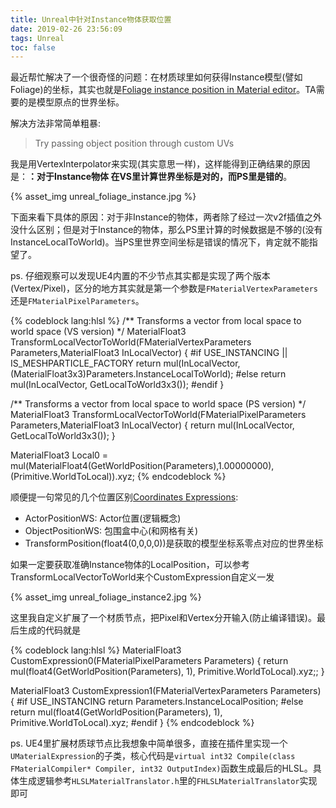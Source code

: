 ```yaml
---
title: Unreal中针对Instance物体获取位置
date: 2019-02-26 23:56:09
tags: Unreal
toc: false
---
```


最近帮忙解决了一个很奇怪的问题：在材质球里如何获得Instance模型(譬如Foliage)的坐标，其实也就是[Foliage instance position in Material editor](https://answers.unrealengine.com/questions/484539/foliage-instance-position-in-material-editor.html)。TA需要的是模型原点的世界坐标。

<!-- more -->

解决方法非常简单粗暴:

> Try passing object position through custom UVs

我是用VertexInterpolator来实现(其实意思一样)，这样能得到正确结果的原因是：**：对于Instance物体 在VS里计算世界坐标是对的，而PS里是错的**。

{% asset_img unreal_foliage_instance.jpg %}

下面来看下具体的原因：对于非Instance的物体，两者除了经过一次v2f插值之外没什么区别；但是对于Instance的物体，那么PS里计算的时候数据是不够的(没有InstanceLocalToWorld)。当PS里世界空间坐标是错误的情况下，肯定就不能指望了。

ps. 仔细观察可以发现UE4内置的不少节点其实都是实现了两个版本(Vertex/Pixel)，区分的地方其实就是第一个参数是`FMaterialVertexParameters`还是`FMaterialPixelParameters`。

{% codeblock lang:hlsl %}
/** Transforms a vector from local space to world space (VS version) */
MaterialFloat3 TransformLocalVectorToWorld(FMaterialVertexParameters Parameters,MaterialFloat3 InLocalVector)
{
    #if USE_INSTANCING || IS_MESHPARTICLE_FACTORY
        return mul(InLocalVector, (MaterialFloat3x3)Parameters.InstanceLocalToWorld);
    #else
        return mul(InLocalVector, GetLocalToWorld3x3());
    #endif
}

/** Transforms a vector from local space to world space (PS version) */
MaterialFloat3 TransformLocalVectorToWorld(FMaterialPixelParameters Parameters,MaterialFloat3 InLocalVector)
{
    return mul(InLocalVector, GetLocalToWorld3x3());
}

MaterialFloat3 Local0 = mul(MaterialFloat4(GetWorldPosition(Parameters),1.00000000), (Primitive.WorldToLocal)).xyz;
{% endcodeblock %}

顺便提一句常见的几个位置区别[Coordinates Expressions](https://docs.unrealengine.com/en-us/Engine/Rendering/Materials/ExpressionReference/Coordinates):

- ActorPositionWS: Actor位置(逻辑概念)
- ObjectPositionWS: 包围盒中心(和网格有关)
- TransformPosition(float4(0,0,0,0))是获取的模型坐标系零点对应的世界坐标

如果一定要获取准确Instance物体的LocalPosition，可以参考TransformLocalVectorToWorld来个CustomExpression自定义一发

{% asset_img unreal_foliage_instance2.jpg %}

这里我自定义扩展了一个材质节点，把Pixel和Vertex分开输入(防止编译错误)。最后生成的代码就是

{% codeblock lang:hlsl %}
MaterialFloat3 CustomExpression0(FMaterialPixelParameters Parameters)
{
    return mul(float4(GetWorldPosition(Parameters), 1), Primitive.WorldToLocal).xyz;;
}

MaterialFloat3 CustomExpression1(FMaterialVertexParameters Parameters)
{
#if USE_INSTANCING
    return Parameters.InstanceLocalPosition;
#else
    return mul(float4(GetWorldPosition(Parameters), 1), Primitive.WorldToLocal).xyz;
#endif
}
{% endcodeblock %}

ps. UE4里扩展材质球节点比我想象中简单很多，直接在插件里实现一个`UMaterialExpression`的子类，核心代码是`virtual int32 Compile(class FMaterialCompiler* Compiler, int32 OutputIndex)`函数生成最后的HLSL。具体生成逻辑参考`HLSLMaterialTranslator.h`里的`FHLSLMaterialTranslator`实现即可